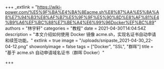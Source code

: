 +++
_extlink = "https://wiki-power.com/%E5%9F%BA%E4%BA%8Eacme.sh%E8%87%AA%E5%8A%A8%E7%94%B3%E8%AF%B7%E5%9F%9F%E5%90%8D%E8%AF%81%E4%B9%A6%EF%BC%88%E7%BE%A4%E6%99%96Docker%EF%BC%89"
authors = "林宇轩"
categories = "教程"
date = 2021-04-30T14:04:54Z
description = "本文介绍如何使用 Docker 镜像 acme.sh，实现名证书自动申请和续签功能。"
extlink = true
image = "/uploads/snipaste_2021-04-30_22-04-12.png"
showonlyimage = false
tags = ["Docker", "SSL", "群晖"]
title = "基于 acme.sh 自动申请域名证书（群晖 Docker）"

+++
